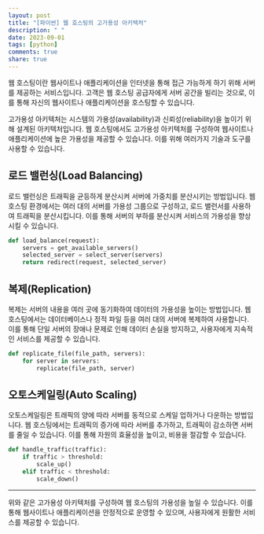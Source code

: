 ```yaml
---
layout: post
title: "[파이썬] 웹 호스팅의 고가용성 아키텍처"
description: " "
date: 2023-09-01
tags: [python]
comments: true
share: true
---
```


웹 호스팅이란 웹사이트나 애플리케이션을 인터넷을 통해 접근 가능하게 하기 위해 서버를 제공하는 서비스입니다. 고객은 웹 호스팅 공급자에게 서버 공간을 빌리는 것으로, 이를 통해 자신의 웹사이트나 애플리케이션을 호스팅할 수 있습니다.

고가용성 아키텍처는 시스템의 가용성(availability)과 신뢰성(reliability)을 높이기 위해 설계된 아키텍처입니다. 웹 호스팅에서도 고가용성 아키텍처를 구성하여 웹사이트나 애플리케이션에 높은 가용성을 제공할 수 있습니다. 이를 위해 여러가지 기술과 도구를 사용할 수 있습니다.

## 로드 밸런싱(Load Balancing)

로드 밸런싱은 트래픽을 균등하게 분산시켜 서버에 가중치를 분산시키는 방법입니다. 웹 호스팅 환경에서는 여러 대의 서버를 가용성 그룹으로 구성하고, 로드 밸런서를 사용하여 트래픽을 분산시킵니다. 이를 통해 서버의 부하를 분산시켜 서비스의 가용성을 향상시킬 수 있습니다.

```python
def load_balance(request):
    servers = get_available_servers()
    selected_server = select_server(servers)
    return redirect(request, selected_server)
```

## 복제(Replication)

복제는 서버의 내용을 여러 곳에 동기화하여 데이터의 가용성을 높이는 방법입니다. 웹 호스팅에서는 데이터베이스나 정적 파일 등을 여러 대의 서버에 복제하여 사용합니다. 이를 통해 단일 서버의 장애나 문제로 인해 데이터 손실을 방지하고, 사용자에게 지속적인 서비스를 제공할 수 있습니다.

```python
def replicate_file(file_path, servers):
    for server in servers:
        replicate(file_path, server)
```

## 오토스케일링(Auto Scaling)

오토스케일링은 트래픽의 양에 따라 서버를 동적으로 스케일 업하거나 다운하는 방법입니다. 웹 호스팅에서는 트래픽의 증가에 따라 서버를 추가하고, 트래픽이 감소하면 서버를 줄일 수 있습니다. 이를 통해 자원의 효율성을 높이고, 비용을 절감할 수 있습니다.

```python
def handle_traffic(traffic):
    if traffic > threshold:
        scale_up()
    elif traffic < threshold:
        scale_down()
```

---

위와 같은 고가용성 아키텍처를 구성하여 웹 호스팅의 가용성을 높일 수 있습니다. 이를 통해 웹사이트나 애플리케이션을 안정적으로 운영할 수 있으며, 사용자에게 원활한 서비스를 제공할 수 있습니다.